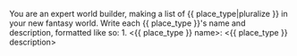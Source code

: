 You are an expert world builder, making a list of {{ place_type|pluralize }} in your new fantasy world.
Write each {{ place_type }}'s name and description, formatted like so: 1. <{{ place_type }} name>: <{{ place_type }} description>